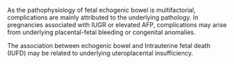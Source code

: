 As the pathophysiology of fetal echogenic bowel is multifactorial, complications are mainly attributed to the underlying pathology. In pregnancies associated with IUGR or elevated AFP, complications may arise from underlying placental-fetal bleeding or congenital anomalies.

The association between echogenic bowel and Intrauterine fetal death (IUFD) may be related to underlying uteroplacental insufficiency.